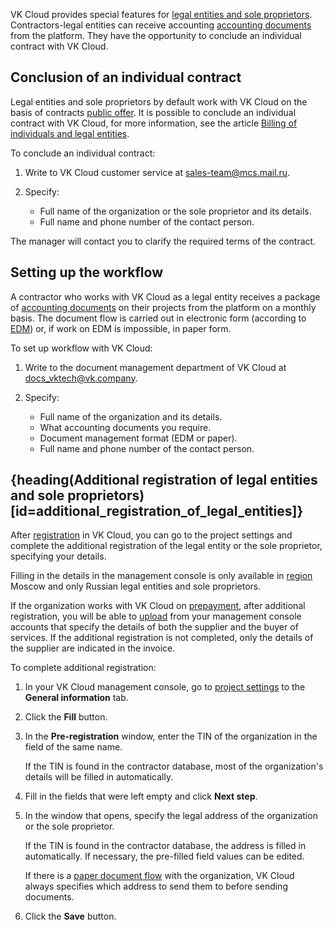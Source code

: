 VK Cloud provides special features for [legal entities and sole proprietors](../../concepts/physical-corporate). Contractors-legal entities can receive accounting [accounting documents](../../concepts/report) from the platform. They have the opportunity to conclude an individual contract with VK Cloud.

## Conclusion of an individual contract

Legal entities and sole proprietors by default work with VK Cloud on the basis of contracts [public offer](/en/intro/start/legal/legal-terms). It is possible to conclude an individual contract with VK Cloud, for more information, see the article [Billing of individuals and legal entities](../../concepts/physical-corporate).

To conclude an individual contract:

1. Write to VK Cloud customer service at [sales-team@mcs.mail.ru](mailto:sales-team@mcs.mail.ru).
1. Specify:

   - Full name of the organization or the sole proprietor and its details.
   - Full name and phone number of the contact person.

The manager will contact you to clarify the required terms of the contract.

## Setting up the workflow

A contractor who works with VK Cloud as a legal entity receives a package of [accounting documents](../../concepts/report) on their projects from the platform on a monthly basis. The document flow is carried out in electronic form (according to [EDM](../../concepts/report)) or, if work on EDM is impossible, in paper form.

To set up workflow with VK Cloud:

1. Write to the document management department of VK Cloud at [docs_vktech@vk.company](mailto:docs_vktech@vk.company).
1. Specify:

   - Full name of the organization and its details.
   - What accounting documents you require.
   - Document management format (EDM or paper).
   - Full name and phone number of the contact person.

## {heading(Additional registration of legal entities and sole proprietors)[id=additional_registration_of_legal_entities]}

After [registration](/en/intro/start/account-registration) in VK Cloud, you can go to the project settings and complete the additional registration of the legal entity or the sole proprietor, specifying your details.

<info>

Filling in the details in the management console is only available in [region](/en/tools-for-using-services/account/concepts/regions) Moscow and only Russian legal entities and sole proprietors.

</info>

If the organization works with VK Cloud on [prepayment](../../concepts/physical-corporate#predoplata), after additional registration, you will be able to [upload](../bill-generation) from your management console accounts that specify the details of both the supplier and the buyer of services. If the additional registration is not completed, only the details of the supplier are indicated in the invoice.

To complete additional registration:

1. In your VK Cloud management console, go to [project settings](https://msk.cloud.vk.com/app/en/project/legal/) to the **General information** tab.
1. Click the **Fill** button.
1. In the **Pre-registration** window, enter the TIN of the organization in the field of the same name.

   If the TIN is found in the contractor database, most of the organization's details will be filled in automatically.

1. Fill in the fields that were left empty and click **Next step**.
1. In the window that opens, specify the legal address of the organization or the sole proprietor.

   If the TIN is found in the contractor database, the address is filled in automatically. If necessary, the pre-filled field values can be edited.

   <info>

   If there is a [paper document flow](../../concepts/report) with the organization, VK Cloud always specifies which address to send them to before sending documents.

   </info>

1. Click the **Save** button.
